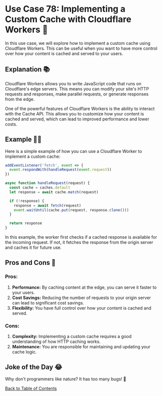 # Use Case 78: Implementing a Custom Cache with Cloudflare Workers 🚀

In this use case, we will explore how to implement a custom cache using Cloudflare Workers. This can be useful when you want to have more control over how your content is cached and served to your users.

## Explanation 📚

Cloudflare Workers allows you to write JavaScript code that runs on Cloudflare's edge servers. This means you can modify your site's HTTP requests and responses, make parallel requests, or generate responses from the edge.

One of the powerful features of Cloudflare Workers is the ability to interact with the Cache API. This allows you to customize how your content is cached and served, which can lead to improved performance and lower costs.

## Example 🧑‍💻

Here is a simple example of how you can use a Cloudflare Worker to implement a custom cache:

```javascript
addEventListener('fetch', event => {
  event.respondWith(handleRequest(event.request))
})

async function handleRequest(request) {
  const cache = caches.default
  let response = await cache.match(request)

  if (!response) {
    response = await fetch(request)
    event.waitUntil(cache.put(request, response.clone()))
  }

  return response
}
```

In this example, the worker first checks if a cached response is available for the incoming request. If not, it fetches the response from the origin server and caches it for future use.

## Pros and Cons 🏁

### Pros:

1. **Performance:** By caching content at the edge, you can serve it faster to your users.
2. **Cost Savings:** Reducing the number of requests to your origin server can lead to significant cost savings.
3. **Flexibility:** You have full control over how your content is cached and served.

### Cons:

1. **Complexity:** Implementing a custom cache requires a good understanding of how HTTP caching works.
2. **Maintenance:** You are responsible for maintaining and updating your cache logic.

## Joke of the Day 😂

Why don't programmers like nature? It has too many bugs! 🐛

[Back to Table of Contents](./table_of_contents.md)